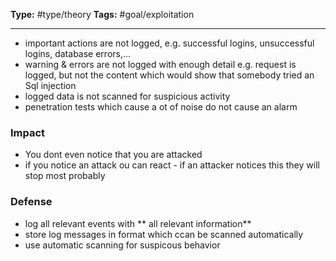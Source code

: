 **Type:** #type/theory
**Tags:** #goal/exploitation 

---

- important actions are not logged, e.g. successful logins, unsuccessful logins, database errors,...
- warning & errors are not logged with enough detail e.g. request is logged, but not the content which would show that somebody tried an Sql injection
- logged data is not scanned for suspicious activity
- penetration tests which cause a ot of noise do not cause an alarm

### Impact
- You dont even notice that you are attacked
- if you notice an attack ou can react - if an attacker notices this they will stop most probably
### Defense
- log all relevant events with ** all relevant information**
- store log messages in format which ccan be scanned automatically
- use automatic scanning for suspicous behavior
